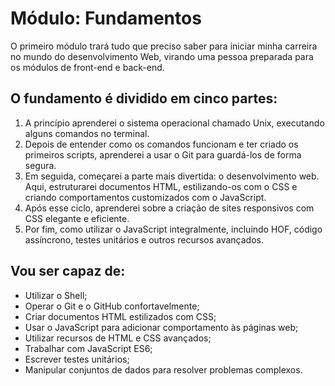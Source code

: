 # Módulo: Fundamentos

O primeiro módulo trará tudo que preciso saber para iniciar minha carreira no mundo do desenvolvimento Web, virando uma pessoa preparada para os módulos de front-end e back-end.

## O fundamento é dividido em cinco partes:
  1. A princípio aprenderei o sistema operacional chamado Unix, executando alguns comandos no terminal.
  2. Depois de entender como os comandos funcionam e ter criado os primeiros scripts, aprenderei a usar o Git para guardá-los de forma segura.
  3. Em seguida, começarei a parte mais divertida: o desenvolvimento web. Aqui, estruturarei documentos HTML, estilizando-os com o CSS e criando comportamentos customizados com o JavaScript.
  4. Após esse ciclo, aprenderei sobre a criação de sites responsivos com CSS elegante e eficiente.
  5. Por fim, como utilizar o JavaScript integralmente, incluindo HOF, código assíncrono, testes unitários e outros recursos avançados.
  
## Vou ser capaz de:
  - Utilizar o Shell;
  - Operar o Git e o GitHub confortavelmente;
  - Criar documentos HTML estilizados com CSS;
  - Usar o JavaScript para adicionar comportamento às páginas web;
  - Utilizar recursos de HTML e CSS avançados;
  - Trabalhar com JavaScript ES6;
  - Escrever testes unitários;
  - Manipular conjuntos de dados para resolver problemas complexos.
